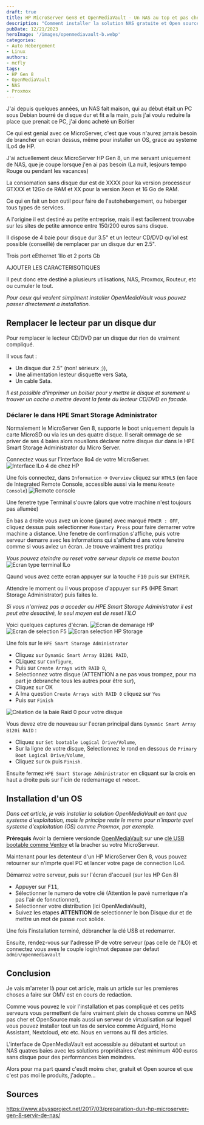 ```yaml
---
draft: true
title: HP MicroServer Gen8 et OpenMediaVault - Un NAS au top et pas cher
description: "Comment installer la solution NAS gratuite et Open sources OpenMediaVault sur un serveur semi professionnel a moins de 200 euros le HP MicroServer Gen8"
pubDate: 12/21/2023
heroImage: '/images/openmediavault-b.webp'
categories:
- Auto Hebergement
- Linux
authors: 
- mcfly
tags:
- HP Gen 8
- OpenMediaVault
- NAS
- Proxmox
---
```


J'ai depuis quelques années, un NAS fait maison, qui au début était un PC sous Debian bourré de disque dur et fit a la main, puis j'ai voulu reduire la place que prenait ce PC, j'ai donc acheté un Boitier 

Ce qui est genial avec ce MicroServer, c'est que vous n'aurez jamais besoin de brancher un ecran dessus, même pour installer un OS, grace au systeme ILo4 de HP.

J'ai actuellement deux MicroServer HP Gen 8, un me servant uniquement de NAS, que je coupe lorsque j'en ai pas besoin (La nuit, lesjours tempo Rouge ou pendant les vacances)

La consomation sans disque dur est de XXXX pour ka version processeur GTXXX et 12Go de RAM et XX pour la version Xeon et 16 Go de RAM.

Ce qui en fait un bon outil pour faire de l'autohebergement, ou heberger tous types de services.

A l'origine il est destiné au petite entreprise, mais il est facilement trouvabe sur les sites de petite annonce entre 150/200 euros sans disque.

Il dispose de 4 baie pour disque dur 3.5" et un lecteur CD/DVD qu'iol est possible (conseillé) de remplacer par un disque dur en 2.5".

Trois port eEthernet 1Ilo et 2 ports Gb

AJOUTER LES CARACTERISQTIQUES

Il peut donc etre destiné a plusieurs utilisations, NAS, Proxmox, Routeur, etc ou cumuler le tout.

*Pour ceux qui veulent simplment installer OpenMediaVault vous pouvez passer directement a installation.*

## Remplacer le lecteur par un disque dur
Pour remplacer le lecteur CD/DVD par un disque dur rien de vraiment compliqué.

Il vous faut :
* Un disque dur 2.5" (non! sérieurx ;)),
* Une alimentation lesteur disquette vers Sata,
* Un cable Sata.

*Il est possible d'imprimer un boitier pour y mettre le disque et surement u trouver un cache a mettre devant la fente du lecteur CD/DVD en facade.*

### Déclarer le dans HPE Smart Storage Administrator
Normalement le MicroServer Gen 8, supporte le boot uniquement depuis la carte MicroSD ou via les un des quatre disque. Il serait ommage de se priver de ses 4 baies alors nousllons déclarer notre disque dur dans le HPE Smart Storage Administrator du Micro Server.

Connectez vous sur l'interface Ilo4 de votre MicroServer.
![Interface ILo 4 de chez HP](./img/interface_ilo.png)

Une fois connectez, dans `Information` -> `Overview` cliquez sur `HTML5` (en face de Integrated Remote Console, accessible aussi via le menu `Remote Console`)
![Remote console](./img/remote_console.png)

Une fenetre type Terminal s'ouvre (alors que votre machine n'est toujours pas allumée)

En bas a droite vous avez un icone (jaune) avec marqué `POWER : OFF`, cliquez dessus puis selectionner `Momentary Press` pour faire demarrer votre machine a distance. Une fenetre de confirmation s'affiche, puis votre serveur demarre avec les informations qui s'affiche d  ans votre fenetre comme si vous aviez un écran. Je trouve vraiment tres pratiqu

*Vous pouvez eteindre ou reset votre serveur depuis ce meme bouton*
![Ecran type terminal ILo](./img/ilo_terminal_power_button.png)

Qaund vous avez cette ecran appuyer sur la touche <span><kbd>F10</kbd></span> puis sur <span><kbd>ENTRER</kbd></span>.

Attendre le moment ou il vous propose d'appuyer sur <span><kbd>F5</kbd></span> (HPE Smart Storage Administrator) puis faites le.

*Si vous n'arrivez pas a acceder au HPE Smart Storage Administrator il est peut etre desactivé, le seul moyen est de reset l`ILO*

Voici quelques captures d'écran.
![Ecran de demarage HP](./img/ecran_demarrage_hp.png)
![Ecran de selection F5](./img/ecran_selection_f5.png)
![Ecran selection HP Storage](./img/ecran_selection_hp_storage.png)

Une fois sur le `HPE Smart Storage Administrator`
- Cliquez sur `Dynamic Smart Array B120i RAID`,
- CLiquez sur `Configure`,
- Puis sur `Create Arrays with RAID 0`,
- Selectionnez votre disque (ATTENTION a ne pas vous trompez, pour ma part je debranche tous les autres pour être sur),
- Cliquez sur OK
- A lma question `Create Arrays with RAID 0` cliquez sur `Yes`
- Puis sur `Finish`

![Création de la baie Raid 0 pour votre disque](./img/creation_baie_raid_0.gif)

Vous devez etre de nouveau sur l'ecran principal dans `Dynamic Smart Array B120i RAID` :
- Cliquez sur `Set bootable Logical Drive/Volume`,
- Sur la ligne de votre disque, Selectionnez le rond en dessous de `Primary Boot Logical Drive/Volume`,
- Cliquez sur `Ok` puis `Finish`.

Ensuite fermez `HPE Smart Storage Administrator` en cliquant sur la crois en haut a droite puis sur l'icin de redemarrage et `reboot`.

## Installation d'un OS
*Dans cet article, je vais installer la solution OpenMediaVault en tant que systeme d'exploitation, mais le principe reste le meme pour n'importe quel systeme d'exploitation (OS) comme Proxmox, par exemple.*

**Prérequis**
Avoir la derniere versionde [OpenMediaVault](https://www.openmediavault.org/download.html) sur une [clé USB bootable comme Ventoy](/blog/ventoy_installation_update/) et la bracher su votre MicroServeur.

Maintenant pour les detenteur d'un HP MicroServer Gen 8, vous pouvez retourner sur n'imprte quel PC et lancer votre page de connection ILo4.

Démarrez votre serveur, puis sur l'écran d'accueil (sur les HP Gen 8) 
* Appuyer sur <span><kbd>F11</kbd><span>,
* Sélectionner le numero de votre clé (Attention le pavé numerique n'a pas l'air de fonnctionner),
* Selectionner votre distribution (ici OpenMediaVault),
* Suivez les etapes **ATTENTION** de selectionner le bon Disque dur et de mettre un mot de passe `root` solide.

Une fois l'installation terminé, débrancher la clé USB et redemarrer.

Ensuite, rendez-vous sur l'adresse IP de votre serveur (pas celle de l'ILO) et connectez vous aves le couple login/mot depasse par defaut `admin/openmediavault`

## Conclusion
Je vais m'arreter là pour cet article, mais un article sur les premieres choses a faire sur OMV est en cours de redaction.

Comme vous pouvez le voir l'installation et pas compliqué et ces petits serveurs vous permettent de faire vraiment plein de choses comme un NAS pas cher et OpenSource mais aussi un serveur de virtualisation sur lequel vous pouvez installer tout un tas de service comme Adguard, Home Assistant, Nextcloud, etc etc. Nous en verrons au fil des articles.


L'interface de OpenMediaVault est accessible au débutant et surtout un NAS quatres baies avec les solutions propriétaires c'est minimum 400 euros sans disque pour des performances bien moindres.

Alors pour ma part quand c'esdt moins cher, gratuit et Open source et que c'est pas moi le produits, j'adopte...

## Sources
https://www.abyssproject.net/2017/03/preparation-dun-hp-microserver-gen-8-servir-de-nas/
